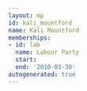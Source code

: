 ```yaml
---
layout: mp
id: kali_mountford
name: Kali Mountford
memberships:
- id: lab
  name: Labour Party
  start: 
  end: '2010-03-30'
autogenerated: true
---
```

